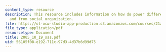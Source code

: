 ```yaml
---
content_type: resource
description: This resource includes information on how do power differential arise?
  and from social organization.
file: https://ol-ocw-studio-app-production.s3.amazonaws.com/courses/21a-245j-power-interpersonal-organizational-and-global-dimensions-fall-2005/56105f08e192711c97d34d37b6d99d75_2005_10_19_sss.pdf
file_type: application/pdf
resourcetype: Document
title: 2005_10_19_sss.pdf
uid: 56105f08-e192-711c-97d3-4d37b6d99d75
---
```

